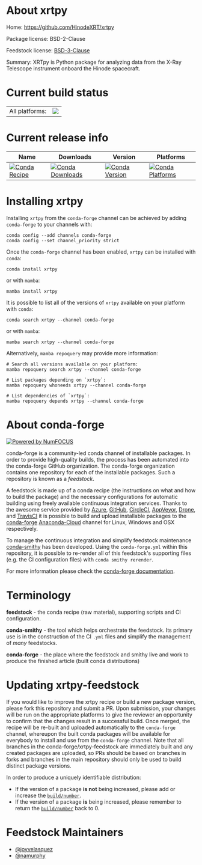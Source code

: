 About xrtpy
===========

Home: https://github.com/HinodeXRT/xrtpy

Package license: BSD-2-Clause

Feedstock license: [BSD-3-Clause](https://github.com/conda-forge/xrtpy-feedstock/blob/main/LICENSE.txt)

Summary: XRTpy is Python package for analyzing data from the X-Ray Telescope instrument onboard the Hinode spacecraft.

Current build status
====================


<table><tr><td>All platforms:</td>
    <td>
      <a href="https://dev.azure.com/conda-forge/feedstock-builds/_build/latest?definitionId=17927&branchName=main">
        <img src="https://dev.azure.com/conda-forge/feedstock-builds/_apis/build/status/xrtpy-feedstock?branchName=main">
      </a>
    </td>
  </tr>
</table>

Current release info
====================

| Name | Downloads | Version | Platforms |
| --- | --- | --- | --- |
| [![Conda Recipe](https://img.shields.io/badge/recipe-xrtpy-green.svg)](https://anaconda.org/conda-forge/xrtpy) | [![Conda Downloads](https://img.shields.io/conda/dn/conda-forge/xrtpy.svg)](https://anaconda.org/conda-forge/xrtpy) | [![Conda Version](https://img.shields.io/conda/vn/conda-forge/xrtpy.svg)](https://anaconda.org/conda-forge/xrtpy) | [![Conda Platforms](https://img.shields.io/conda/pn/conda-forge/xrtpy.svg)](https://anaconda.org/conda-forge/xrtpy) |

Installing xrtpy
================

Installing `xrtpy` from the `conda-forge` channel can be achieved by adding `conda-forge` to your channels with:

```
conda config --add channels conda-forge
conda config --set channel_priority strict
```

Once the `conda-forge` channel has been enabled, `xrtpy` can be installed with `conda`:

```
conda install xrtpy
```

or with `mamba`:

```
mamba install xrtpy
```

It is possible to list all of the versions of `xrtpy` available on your platform with `conda`:

```
conda search xrtpy --channel conda-forge
```

or with `mamba`:

```
mamba search xrtpy --channel conda-forge
```

Alternatively, `mamba repoquery` may provide more information:

```
# Search all versions available on your platform:
mamba repoquery search xrtpy --channel conda-forge

# List packages depending on `xrtpy`:
mamba repoquery whoneeds xrtpy --channel conda-forge

# List dependencies of `xrtpy`:
mamba repoquery depends xrtpy --channel conda-forge
```


About conda-forge
=================

[![Powered by
NumFOCUS](https://img.shields.io/badge/powered%20by-NumFOCUS-orange.svg?style=flat&colorA=E1523D&colorB=007D8A)](https://numfocus.org)

conda-forge is a community-led conda channel of installable packages.
In order to provide high-quality builds, the process has been automated into the
conda-forge GitHub organization. The conda-forge organization contains one repository
for each of the installable packages. Such a repository is known as a *feedstock*.

A feedstock is made up of a conda recipe (the instructions on what and how to build
the package) and the necessary configurations for automatic building using freely
available continuous integration services. Thanks to the awesome service provided by
[Azure](https://azure.microsoft.com/en-us/services/devops/), [GitHub](https://github.com/),
[CircleCI](https://circleci.com/), [AppVeyor](https://www.appveyor.com/),
[Drone](https://cloud.drone.io/welcome), and [TravisCI](https://travis-ci.com/)
it is possible to build and upload installable packages to the
[conda-forge](https://anaconda.org/conda-forge) [Anaconda-Cloud](https://anaconda.org/)
channel for Linux, Windows and OSX respectively.

To manage the continuous integration and simplify feedstock maintenance
[conda-smithy](https://github.com/conda-forge/conda-smithy) has been developed.
Using the ``conda-forge.yml`` within this repository, it is possible to re-render all of
this feedstock's supporting files (e.g. the CI configuration files) with ``conda smithy rerender``.

For more information please check the [conda-forge documentation](https://conda-forge.org/docs/).

Terminology
===========

**feedstock** - the conda recipe (raw material), supporting scripts and CI configuration.

**conda-smithy** - the tool which helps orchestrate the feedstock.
                   Its primary use is in the construction of the CI ``.yml`` files
                   and simplify the management of *many* feedstocks.

**conda-forge** - the place where the feedstock and smithy live and work to
                  produce the finished article (built conda distributions)


Updating xrtpy-feedstock
========================

If you would like to improve the xrtpy recipe or build a new
package version, please fork this repository and submit a PR. Upon submission,
your changes will be run on the appropriate platforms to give the reviewer an
opportunity to confirm that the changes result in a successful build. Once
merged, the recipe will be re-built and uploaded automatically to the
`conda-forge` channel, whereupon the built conda packages will be available for
everybody to install and use from the `conda-forge` channel.
Note that all branches in the conda-forge/xrtpy-feedstock are
immediately built and any created packages are uploaded, so PRs should be based
on branches in forks and branches in the main repository should only be used to
build distinct package versions.

In order to produce a uniquely identifiable distribution:
 * If the version of a package **is not** being increased, please add or increase
   the [``build/number``](https://docs.conda.io/projects/conda-build/en/latest/resources/define-metadata.html#build-number-and-string).
 * If the version of a package **is** being increased, please remember to return
   the [``build/number``](https://docs.conda.io/projects/conda-build/en/latest/resources/define-metadata.html#build-number-and-string)
   back to 0.

Feedstock Maintainers
=====================

* [@joyvelasquez](https://github.com/joyvelasquez/)
* [@namurphy](https://github.com/namurphy/)

